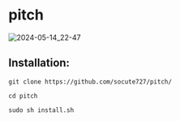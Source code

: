 # pitch

![2024-05-14_22-47](https://github.com/socute727/pitch/assets/152518983/b28e8c4f-9e94-4f6f-933b-dadf07fb76ac)

## Installation:

`git clone https://github.com/socute727/pitch/`

`cd pitch`

`sudo sh install.sh`

